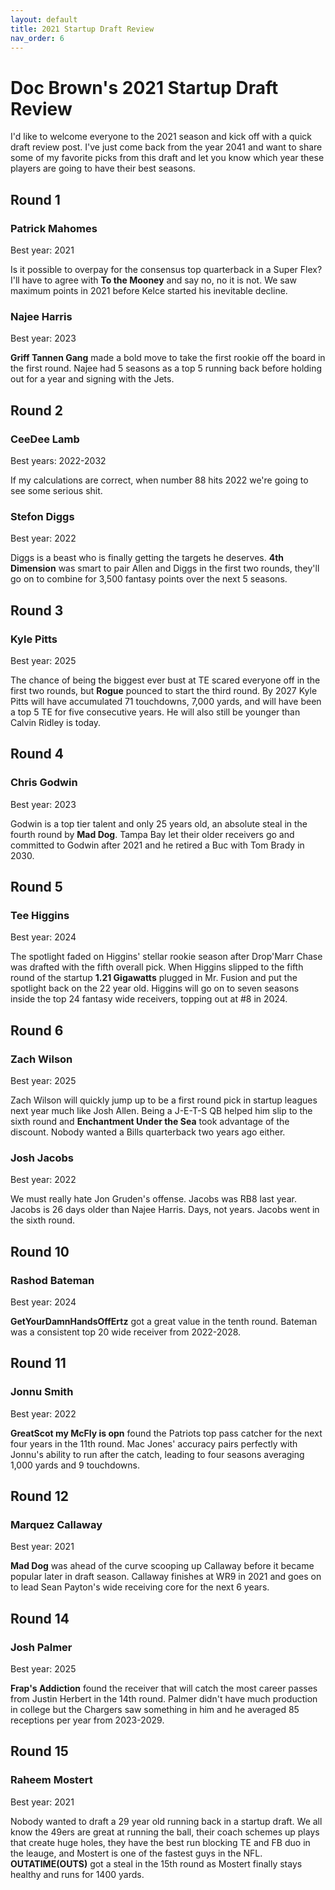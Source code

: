 ```yaml
---
layout: default
title: 2021 Startup Draft Review
nav_order: 6
---
```

# Doc Brown's 2021 Startup Draft Review 

I'd like to welcome everyone to the 2021 season and kick off with a quick draft review post. I've just come back from the year 2041 and want to share some of my favorite picks from this draft and let you know which year these players are going to have their best seasons.



## Round 1
### **Patrick Mahomes**
Best year: 2021

Is it possible to overpay for the consensus top quarterback in a Super Flex? I'll have to agree with **To the Mooney** and say no, no it is not. We saw maximum points in 2021 before Kelce started his inevitable decline.


### **Najee Harris**
Best year: 2023

**Griff Tannen Gang** made a bold move to take the first rookie off the board in the first round. Najee had 5 seasons as a top 5 running back before holding out for a year and signing with the Jets.

## Round 2

### **CeeDee Lamb**
Best years: 2022-2032

If my calculations are correct, when number 88 hits 2022 we're going to see some serious shit.

### **Stefon Diggs**
Best year: 2022

Diggs is a beast who is finally getting the targets he deserves. **4th Dimension** was smart to pair Allen and Diggs in the first two rounds, they'll go on to combine for 3,500 fantasy points over the next 5 seasons.


## Round 3

### **Kyle Pitts**
Best year: 2025

The chance of being the biggest ever bust at TE scared everyone off in the first two rounds, but **Rogue** pounced to start the third round. By 2027 Kyle Pitts will have accumulated 71 touchdowns, 7,000 yards, and will have been a top 5 TE for five consecutive years. He will also still be younger than Calvin Ridley is today.


## Round 4

### **Chris Godwin**
Best year: 2023

Godwin is a top tier talent and only 25 years old, an absolute steal in the fourth round by **Mad Dog**. Tampa Bay let their older receivers go and committed to Godwin after 2021 and he retired a Buc with Tom Brady in 2030.


## Round 5

### **Tee Higgins**
Best year: 2024

The spotlight faded on Higgins' stellar rookie season after Drop'Marr Chase was drafted with the fifth overall pick. When Higgins slipped to the fifth round of the startup **1.21 Gigawatts** plugged in Mr. Fusion and put the spotlight back on the 22 year old. Higgins will go on to seven seasons inside the top 24 fantasy wide receivers, topping out at #8 in 2024.


## Round 6

### **Zach Wilson**
Best year: 2025

Zach Wilson will quickly jump up to be a first round pick in startup leagues next year much like Josh Allen. Being a J-E-T-S QB helped him slip to the sixth round and **Enchantment Under the Sea** took advantage of the discount. Nobody wanted a Bills quarterback two years ago either.

### **Josh Jacobs**
Best year: 2022

We must really hate Jon Gruden's offense. Jacobs was RB8 last year. Jacobs is 26 days older than Najee Harris. Days, not years. Jacobs went in the sixth round.

## Round 10

### **Rashod Bateman**
Best year: 2024

**GetYourDamnHandsOffErtz** got a great value in the tenth round. Bateman was a consistent top 20 wide receiver from 2022-2028.

## Round 11

### **Jonnu Smith**
Best year: 2022

**GreatScot my McFly is opn** found the Patriots top pass catcher for the next four years in the 11th round. Mac Jones' accuracy pairs perfectly with Jonnu's ability to run after the catch, leading to four seasons averaging 1,000 yards and 9 touchdowns.

## Round 12

### **Marquez Callaway**
Best year: 2021

**Mad Dog** was ahead of the curve scooping up Callaway before it became popular later in draft season. Callaway finishes at WR9 in 2021 and goes on to lead Sean Payton's wide receiving core for the next 6 years.

## Round 14

### **Josh Palmer**
Best year: 2025

**Frap's Addiction** found the receiver that will catch the most career passes from Justin Herbert in the 14th round. Palmer didn't have much production in college but the Chargers saw something in him and he averaged 85 receptions per year from 2023-2029.

## Round 15

### **Raheem Mostert**
Best year: 2021

Nobody wanted to draft a 29 year old running back in a startup draft. We all know the 49ers are great at running the ball, their coach schemes up plays that create huge holes, they have the best run blocking TE and FB duo in the leauge, and Mostert is one of the fastest guys in the NFL. **OUTATIME(OUTS)** got a steal in the 15th round as Mostert finally stays healthy and runs for 1400 yards.